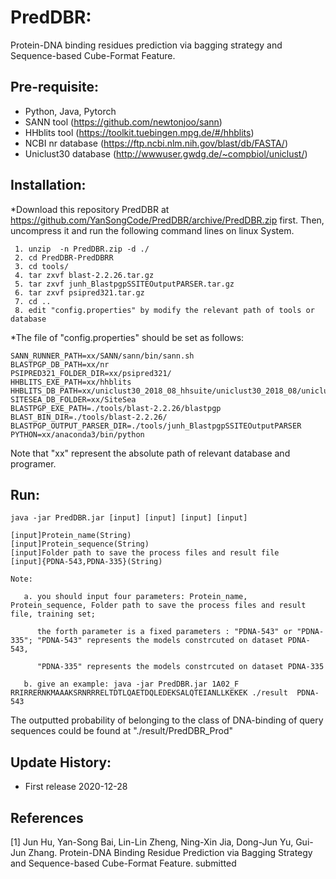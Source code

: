 # PredDBR:
 Protein-DNA binding residues prediction via bagging strategy and Sequence-based Cube-Format Feature.
	
## Pre-requisite:
   - Python, Java, Pytorch
   - SANN tool (https://github.com/newtonjoo/sann)
   - HHblits tool (https://toolkit.tuebingen.mpg.de/#/hhblits)
   - NCBI nr database (https://ftp.ncbi.nlm.nih.gov/blast/db/FASTA/)
   - Uniclust30 database (http://wwwuser.gwdg.de/~compbiol/uniclust/)
   
## Installation:

*Download this repository PredDBR at https://github.com/YanSongCode/PredDBR/archive/PredDBR.zip first.
 Then, uncompress it and run the following command lines on linux System.
~~~
 1. unzip  -n PredDBR.zip -d ./
 2. cd PredDBR-PredDBRR
 3. cd tools/
 4. tar zxvf blast-2.2.26.tar.gz
 5. tar zxvf junh_BlastpgpSSITEOutputPARSER.tar.gz
 6. tar zxvf psipred321.tar.gz
 7. cd ..
 8. edit "config.properties" by modify the relevant path of tools or database
~~~	
*The file of "config.properties" should be set as follows:
~~~
SANN_RUNNER_PATH=xx/SANN/sann/bin/sann.sh
BLASTPGP_DB_PATH=xx/nr
PSIPRED321_FOLDER_DIR=xx/psipred321/
HHBLITS_EXE_PATH=xx/hhblits
HHBLITS_DB_PATH=xx/uniclust30_2018_08_hhsuite/uniclust30_2018_08/uniclust30_2018_08
SITESEA_DB_FOLDER=xx/SiteSea
BLASTPGP_EXE_PATH=./tools/blast-2.2.26/blastpgp
BLAST_BIN_DIR=./tools/blast-2.2.26/
BLASTPGP_OUTPUT_PARSER_DIR=./tools/junh_BlastpgpSSITEOutputPARSER
PYTHON=xx/anaconda3/bin/python
~~~
Note that "xx" represent the absolute path of relevant database and programer.
## Run:

	java -jar PredDBR.jar [input] [input] [input] [input]
	
	[input]Protein_name(String)  
	[input]Protein_sequence(String)	
	[input]Folder path to save the process files and result file
	[input]{PDNA-543,PDNA-335}(String)

	Note: 
	
       a. you should input four parameters: Protein_name, Protein_sequence, Folder path to save the process files and result file, training set;
       
	      the forth parameter is a fixed parameters : "PDNA-543" or "PDNA-335"; "PDNA-543" represents the models constrcuted on dataset PDNA-543,
	 
	      "PDNA-335" represents the models constrcuted on dataset PDNA-335

       b. give an example: java -jar PredDBR.jar 1A02_F RRIRRERNKMAAAKSRNRRRELTDTLQAETDQLEDEKSALQTEIANLLKEKEK ./result  PDNA-543

The outputted probability of belonging to the class of DNA-binding of query sequences could be found at "./result/PredDBR_Prod"
   
## Update History:

- First release 2020-12-28

## References 
[1] Jun Hu, Yan-Song Bai, Lin-Lin Zheng, Ning-Xin Jia, Dong-Jun Yu, Gui-Jun Zhang. Protein-DNA Binding Residue Prediction via Bagging Strategy and Sequence-based Cube-Format Feature. submitted
